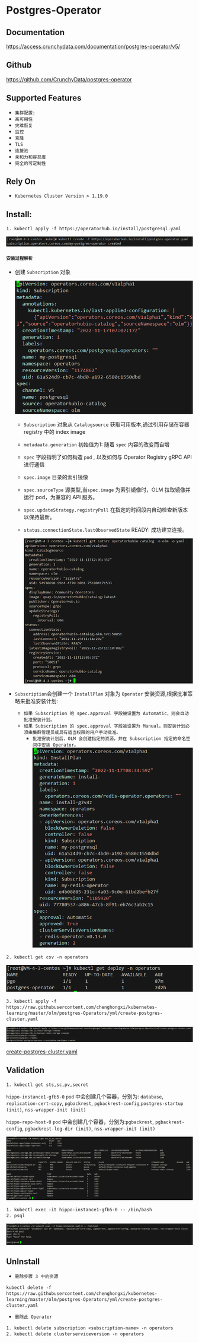# Postgres-Operator

## Documentation
https://access.crunchydata.com/documentation/postgres-operator/v5/

## Github
https://github.com/CrunchyData/postgres-operator

## Supported Features
- `集群配置: `
- `高可用性`
- `灾难恢复`
- `监控`
- `克隆`
- `TLS`
- `连接池`
- `亲和力和容忍度`
- `完全的可定制性`

## Rely On
- `Kubernetes Cluster Version > 1.19.0`

## Install:

```shell
1. kubectl apply -f https://operatorhub.io/install/postgresql.yaml
```
![img](picture/postgres-Operator.png)

#### `安装过程解析`
- 创建 `Subscription` 对象

  ![img](picture/my-postgres.png)
    - `Subscription` 对象从 `Catalogsource` 获取可用版本,通过引用存储在容器 registry 中的 index image
    - `metadaata.generation` 初始值为1:  随着 `spec` 内容的改变而自增
    - `spec` 字段指明了如何构造 `pod` , 以及如何与 Operator Registry gRPC API 进行通信
    - `spec.image` 目录的索引镜像
  
    - `spec.sourceType` 源类型,当`spec.image` 为索引镜像时，OLM 拉取镜像并运行 pod，为兼容的 API 服务。
    - `spec.updateStrategy.registryPoll` 在指定的时间段内自动检查新版本以保持最新。
    - `status.connectionState.lastObservedState` READY: 成功建立连接。

      ![img](picture/catsrc.png)
- `Subscription`会创建一个 `InstallPlan` 对象为 `Operator` 安装资源,根据批准策略来批准安装计划:
    - `如果 Subscription 的 spec.approval 字段被设置为 Automatic，则会自动批准安装计划。`
    - `如果 Subscription 的 spec.approval 字段被设置为 Manual，则安装计划必须由集群管理员或具有适当权限的用户手动批准。`
        - `批准安装计划后，OLM 会创建指定的资源，并在 Subscription 指定的命名空间中安装 Operator。`
        ![img](picture/ip-yaml.png)


```shell
2. kubectl get csv -n operators
```
![img](picture/operator.png)

```shell
3. kubectl apply -f https://raw.githubusercontent.com/chenghongxi/kubernetes-learning/master/olm/postgres-Operators/yml/create-postgres-cluster.yaml
```
![img](picture/create-postgres-cluster.png)

[create-postgres-cluster.yaml](https://raw.githubusercontent.com/chenghongxi/kubernetes-learning/master/olm/postgres-Operators/yml/create-postgres-cluster.yaml)




## Validation
```shell
1. kubectl get sts,sc,pv,secret
```
`hippo-instance1-gfb5-0` `pod` 中会创建几个容器，分别为:  `database`, `replication-cert-copy`, `pgbackrest`, `pgbackrest-config`,`postgres-startup (init)`, `nss-wrapper-init (init)`

`hippo-repo-host-0` `pod` 中会创建几个容器，分别为:`pgbackrest`, `pgbackrest-config`, `pgbackrest-log-dir (init)`, `nss-wrapper-init (init)`

![img](picture/validation.png)
```text
1. kubectl exec -it hippo-instance1-gfb5-0 -- /bin/bash
2. psql
```

![img](picture/validation2.png)

## UnInstall
- `删除步骤 3 中的资源`
```shell
kubectl delete -f https://raw.githubusercontent.com/chenghongxi/kubernetes-learning/master/olm/postgres-Operators/yml/create-postgres-cluster.yaml
```
- `删除此 Operator`
```shell
1. kubectl delete subscription <subscription-name> -n operators
2. kubectl delete clusterserviceversion -n operators
```







